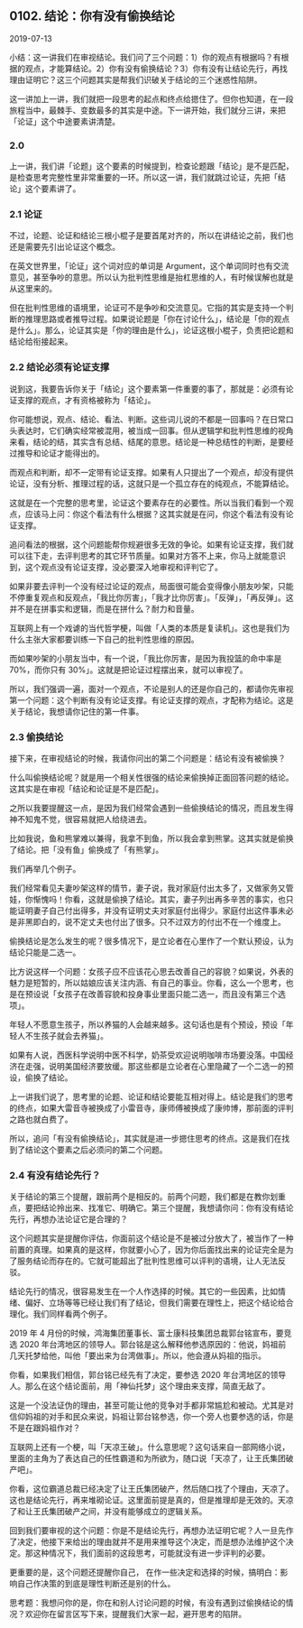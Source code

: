 ## 0102. 结论：你有没有偷换结论

2019-07-13

小结：这一讲我们在审视结论。我们问了三个问题：1）你的观点有根据吗？有根据的观点，才能算结论。2）你有没有偷换结论？3）你有没有让结论先行，再找理由证明它？这三个问题其实是帮我们识破关于结论的三个迷惑性陷阱。

这一讲加上一讲，我们就把一段思考的起点和终点给摁住了。但你也知道，在一段旅程当中，最棘手、变数最多的其实是中途。下一讲开始，我们就分三讲，来把「论证」这个中途要素讲清楚。

### 2.0

上一讲，我们讲「论题」这个要素的时候提到，检查论题跟「结论」是不是匹配，是检查思考完整性里非常重要的一环。所以这一讲，我们就跳过论证，先把「结论」这个要素讲了。

### 2.1 论证

不过，论题、论证和结论三根小棍子是要首尾对齐的，所以在讲结论之前，我们也还是需要先引出论证这个概念。

在英文世界里，「论证」这个词对应的单词是 Argument，这个单词同时也有交流意见，甚至争吵的意思。所以认为批判性思维是抬杠思维的人，有时候误解也就是从这里来的。

但在批判性思维的语境里，论证可不是争吵和交流意见。它指的其实是支持一个判断的推理思路或者推导过程。如果说论题是「你在讨论什么」，结论是「你的观点是什么」。那么，论证其实是「你的理由是什么」，论证这根小棍子，负责把论题和结论给衔接起来。

### 2.2 结论必须有论证支撑

说到这，我要告诉你关于「结论」这个要素第一件重要的事了，那就是：必须有论证支撑的观点，才有资格被称为「结论」。

你可能想说，观点、结论、看法、判断。这些词儿说的不都是一回事吗？在日常口头表达时，它们确实经常被混用，被当成一回事。但从逻辑学和批判性思维的视角来看，结论的结，其实含有总结、结尾的意思。结论是一种总结性的判断，是要经过推导和论证才能得出的。

而观点和判断，却不一定带有论证支撑。如果有人只提出了一个观点，却没有提供论证，没有分析、推理过程的话，这就只是一个孤立存在的纯观点，不能算结论。

这就是在一个完整的思考里，论证这个要素存在的必要性。所以当我们看到一个观点，应该马上问：你这个看法有什么根据？这其实就是在问，你这个看法有没有论证支撑。

追问看法的根据，这个问题能帮你规避很多无效的争论。如果有论证支撑，我们就可以往下走，去评判思考的其它环节质量。如果对方答不上来，你马上就能意识到，这个观点没有论证支撑，没必要深入地审视和评判它了。

如果非要去评判一个没有经过论证的观点，局面很可能会变得像小朋友吵架，只能不停重复观点和反观点，「我比你厉害」，「我才比你厉害」。「反弹」，「再反弹」。这并不是在拼事实和逻辑，而是在拼什么？耐力和音量。

互联网上有一个戏谑的当代哲学梗，叫做「人类的本质是复读机」。这也是我们为什么主张大家都要训练一下自己的批判性思维的原因。

而如果吵架的小朋友当中，有一个说，「我比你厉害，是因为我投篮的命中率是 70%，而你只有 30%」。这就是把论证过程摆出来，就可以审视了。

所以，我们强调一遍，面对一个观点，不论是别人的还是你自己的，都请你先审视第一个问题：这个判断有没有论证支撑。有论证支撑的观点，才配称为结论。这是关于结论，我想请你记住的第一件事。

### 2.3 偷换结论

接下来，在审视结论的时候，我请你问出的第二个问题是：结论有没有被偷换？

什么叫偷换结论呢？就是用一个相关性很强的结论来偷换掉正面回答问题的结论。这其实是在审视「结论和论证是不是匹配」。

之所以我要提醒这一点，是因为我们经常会遇到一些偷换结论的情况，而且发生得神不知鬼不觉，很容易就把人给绕进去。

比如我说，鱼和熊掌难以兼得，我拿不到鱼，所以我会拿到熊掌。这其实就是偷换了结论。把「没有鱼」偷换成了「有熊掌」。

我们再举几个例子。

我们经常看见夫妻吵架这样的情节，妻子说，我对家庭付出太多了，又做家务又管娃，你惭愧吗！你看，这就是偷换了结论。其实，妻子列出再多辛苦的事实，也只能证明妻子自己付出得多，并没有证明丈夫对家庭付出得少。家庭付出这件事未必是非黑即白的，说不定丈夫也付出了很多。只不过双方的付出不在一个维度上。

偷换结论是怎么发生的呢？很多情况下，是立论者在心里作了一个默认预设，认为结论只能是二选一。

比方说这样一个问题：女孩子应不应该花心思去改善自己的容貌？如果说，外表的魅力是短暂的，所以姑娘应该关注内涵、有自己的事业。你看，这么一个思考，也是在预设说「女孩子在改善容貌和投身事业里面只能二选一，而且没有第三个选项」。

年轻人不愿意生孩子，所以养猫的人会越来越多。这句话也是有个预设，预设「年轻人不生孩子就会去养猫」。

如果有人说，西医科学说明中医不科学，奶茶受欢迎说明咖啡市场要没落。中国经济在走强，说明美国经济要放缓。那这些都是立论者在心里隐藏了一个二选一的预设，偷换了结论。

上一讲我们说了，思考里的论题、论证和结论要能互相对得上。结论是我们的思考的终点，如果大雷音寺被换成了小雷音寺，康师傅被换成了康帅博，那前面的评判之路也就白费了。

所以，追问「有没有偷换结论」，其实就是进一步摁住思考的终点。这是我们在找到了结论这个要素之后必须问的第二个问题。

### 2.4 有没有结论先行？

关于结论的第三个提醒，跟前两个是相反的。前两个问题，我们都是在教你划重点，要把结论拎出来、找准它、明确它。第三个提醒，我想请你问：你有没有结论先行，再想办法论证它是合理的？

这个问题其实是提醒你评估，你面前这个结论是不是被过分放大了，被当作了一种前置的真理。如果真的是这样，你就要小心了，因为你后面找出来的论证完全是为了服务结论而存在的。它就可能超出了批判性思维可以评判的语境，让人无法反驳。

结论先行的情况，很容易发生在一个人作选择的时候。其它的一些因素，比如情绪、偏好、立场等等已经让我们有了结论，但我们需要在理性上，把这个结论给合理化。我们同样看两个例子。

2019 年 4 月份的时候，鸿海集团董事长、富士康科技集团总裁郭台铭宣布，要竞选 2020 年台湾地区的领导人。郭台铭是这么解释他参选原因的：他说，妈祖前几天托梦给他，叫他「要出来为台湾做事」。所以，他会遵从妈祖的指示。

你看，如果我们相信，郭台铭已经先有了决定，要参选 2020 年台湾地区的领导人。那么在这个结论面前，用「神仙托梦」这个理由来支撑，简直无敌了。

这是一个没法证伪的理由，甚至可能让他的竞争对手都非常尴尬和被动。尤其是对信仰妈祖的对手和民众来说，妈祖让郭台铭参选，你一个旁人也要参选的话，你是不是在跟妈祖作对？

互联网上还有一个梗，叫「天凉王破」。什么意思呢？这句话来自一部网络小说，里面的主角为了表达自己的任性霸道和为所欲为，随口说「天凉了，让王氏集团破产吧」。

你看，这位霸道总裁已经决定了让王氏集团破产，然后随口找了个理由，天凉了。这也是结论先行，再来堆砌论证。这里面前提是真的，但是推理却是无效的。天凉了和让王氏集团破产之间，并没有能够成立的逻辑关系。

回到我们要审视的这个问题：你是不是结论先行，再想办法证明它呢？人一旦先作了决定，他接下来给出的理由就并不是用来推导这个决定，而是想办法维护这个决定。那这种情况下，我们面前的这段思考，可能就没有进一步评判的必要。

更重要的是，这个问题还提醒你自己， 在作一些决定和选择的时候，搞明白：影响自己作决策的到底是理性判断还是别的什么。

思考题：我想问你的是，你在和别人讨论问题的时候，有没有遇到过偷换结论的情况？欢迎你在留言区写下来，提醒我们大家一起，避开思考的陷阱。